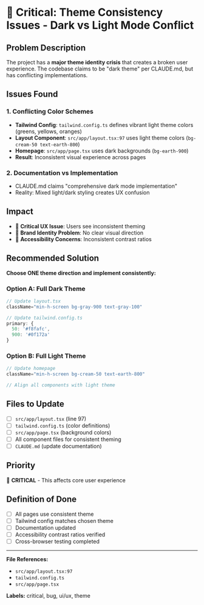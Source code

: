 # 🚨 Critical: Theme Consistency Issues - Dark vs Light Mode Conflict

## Problem Description

The project has a **major theme identity crisis** that creates a broken user experience. The codebase claims to be "dark theme" per CLAUDE.md, but has conflicting implementations.

## Issues Found

### 1. Conflicting Color Schemes
- **Tailwind Config**: `tailwind.config.ts` defines vibrant light theme colors (greens, yellows, oranges)
- **Layout Component**: `src/app/layout.tsx:97` uses light theme colors (`bg-cream-50 text-earth-800`)
- **Homepage**: `src/app/page.tsx` uses dark backgrounds (`bg-earth-900`)
- **Result**: Inconsistent visual experience across pages

### 2. Documentation vs Implementation
- CLAUDE.md claims "comprehensive dark mode implementation"
- Reality: Mixed light/dark styling creates UX confusion

## Impact
- 🔴 **Critical UX Issue**: Users see inconsistent theming
- 🔴 **Brand Identity Problem**: No clear visual direction
- 🔴 **Accessibility Concerns**: Inconsistent contrast ratios

## Recommended Solution

**Choose ONE theme direction and implement consistently:**

### Option A: Full Dark Theme
```typescript
// Update layout.tsx
className="min-h-screen bg-gray-900 text-gray-100"

// Update tailwind.config.ts
primary: {
  50: '#f8fafc',
  900: '#0f172a'
}
```

### Option B: Full Light Theme
```typescript
// Update homepage
className="min-h-screen bg-cream-50 text-earth-800"

// Align all components with light theme
```

## Files to Update
- [ ] `src/app/layout.tsx` (line 97)
- [ ] `tailwind.config.ts` (color definitions)
- [ ] `src/app/page.tsx` (background colors)
- [ ] All component files for consistent theming
- [ ] `CLAUDE.md` (update documentation)

## Priority
🔴 **CRITICAL** - This affects core user experience

## Definition of Done
- [ ] All pages use consistent theme
- [ ] Tailwind config matches chosen theme
- [ ] Documentation updated
- [ ] Accessibility contrast ratios verified
- [ ] Cross-browser testing completed

---
**File References:**
- `src/app/layout.tsx:97`
- `tailwind.config.ts`
- `src/app/page.tsx`

**Labels:** critical, bug, ui/ux, theme